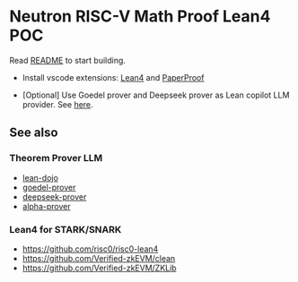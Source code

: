 # Neutron RISC-V Math Proof Lean4 POC

Read [README](./README.old.md) to start building.

- Install vscode extensions: [Lean4](https://github.com/leanprover/vscode-lean4) and [PaperProof](https://github.com/Paper-Proof/paperproof)

- [Optional] Use Goedel prover and Deepseek prover as Lean copilot LLM provider. See [here](https://github.com/Sun-Jc/LeanCopilot/tree/main/python).

## See also
### Theorem Prover LLM
- [lean-dojo](https://github.com/lean-dojo/LeanCopilot?tab=readme-ov-file)
- [goedel-prover](https://goedel-lm.github.io/)
- [deepseek-prover](https://github.com/deepseek-ai/DeepSeek-Prover-V1.5)
- [alpha-prover](https://deepmind.google/discover/blog/ai-solves-imo-problems-at-silver-medal-level/)

### Lean4 for STARK/SNARK
- https://github.com/risc0/risc0-lean4
- https://github.com/Verified-zkEVM/clean
- https://github.com/Verified-zkEVM/ZKLib


